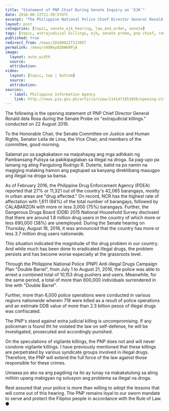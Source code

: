 ```yaml
---
title: "Statement of PNP Chief During Senate Inquiry on 'EJK'"
date: 2016-08-22T21:39:57UTC
excerpt: "The Philippine National Police Chief Director General Ronald dela Rosa attended the Senate Probe on 'Extrajudicial Killings' on 22 August 2016 because of the rising number of related deaths during police operations."
layout: post
categories: [topic, senate_ejk_hearing, law_and_order, senate]
tags: [topic, extrajudicial killings, ejk, senate probe, pnp chief, ronald de la rosa]
published: true
redirect_from: /news/20160822T213957
permalink: /news/vXORey0Z6WkRPjA
image:
  layout: auto_width
  source: 
  attribution: 
video:
  layout: [topic, top | bottom]
  source: 
  attribution: 
sources:
  - label: Philippine Information Agency
    link: http://news.pia.gov.ph/article/view/1141471851036/opening-statement-of-pnp-chief-director-general-ronald-dela-rosa-during-the-senate-probe-on-extrajudicial-killings-
---
```


The following is the opening statement of PNP Chief Director General Ronald dela Rosa during the Senate Probe on "extrajudicial killings." conducted on 22 August 2016.

To the Honorable Chair, the Senate Committee on Justice and Human Rights, Senator Leila de Lima, the Vice Chair, and members of the committee, good morning.

Salamat po sa pagkakataon na maipahayag ang mga adhikain ng Pambansang Pulisya sa pakikipaglaban sa illegal na droga. Sa pag-upo pa lamang ng ating Pangulong Rodrigo R. Duterte, batid na po namin na magiging malaking hamon ang pagtupad sa kanyang direktibang masugpo ang illegal na droga sa bansa.

As of February 2016, the Philippine Drug Enforcement Agency (PDEA) reported that 27% or 11,321 out of the country's 42,065 barangays, mostly in urban areas are "drug affected." On record, NCR has the highest rate of affectation with 1,611 (94%) of the total number of barangays, followed by CALABARZON with more or less 3,000 (75%) barangays. Further, the Dangerous Drugs Board (DDB) 2015 National Household Survey disclosed that there are around 1.8 million drug users in the country of which more or less 690,000 (38%) are unemployed. During the Senate hearing on Thursday, August 18, 2016, it was announced that the country has more or less 3.7 million drug users nationwide.

This situation indicated the magnitude of the drug problem in our country. And while much has been done to eradicated illegal drugs, the problem persists and has become worse especially at the grassroots level.

Through the Philippine National Police (PNP) Anti-illegal Drugs Campaign Plan "Double Barrel", from July 1 to August 21, 2016, the police was able to arrest a combined total of 10,153 drug pushers and users. Meanwhile, for the same period, a total of more than 600,000 individuals surrendered in line with "Double Barrel".

Further, more than 6,000 police operations were conducted in various regions nationwide wherein 718 were killed as a result of police operations and an estimate DDB value of more than 2.3 billion pesos of illegal drugs was confiscated.

The PNP's stand against extra judicial killing is uncompromising. If any policeman is found tht he violated the law on self-defense, he will be investigated, prosecuted and accordingly punished.

On the speculations of vigilante killings, the PNP does not and will never condone vigilante killings. I have previously mentioned that these killings are perpetrated by various syndicate groups involved in illegal drugs. Therefore, the PNP will extend the full force of the law against those responsible for these crimes.

Umaasa po ako na ang pagdinig na ito ay tunay na makakatulong sa ating mithiin upang mabigyan ng solusyon ang problema sa illegal na droga.

Rest assured that your police is more than willing to adopt the lessons that will come out of this hearing. The PNP remains loyal to our sworn mandate to serve and protect the Filipino people in accordance with the Rule of Law.
&#x25cf;


